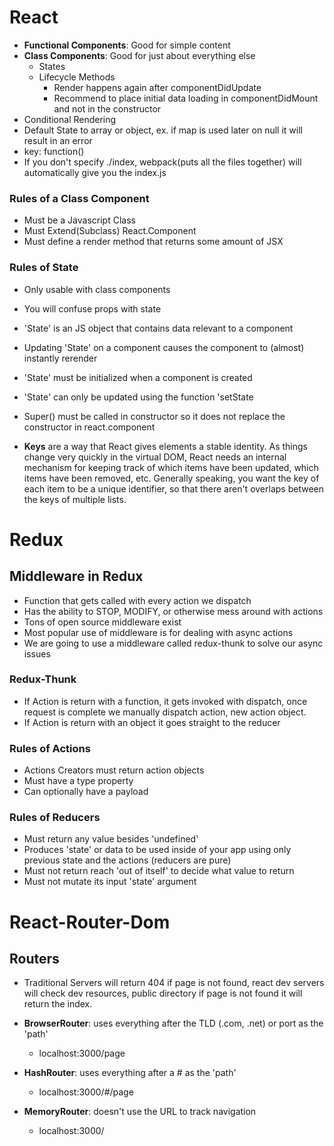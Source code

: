 # React

- **Functional Components**: Good for simple content
- **Class Components**: Good for just about everything else
  - States
  - Lifecycle Methods
    - Render happens again after componentDidUpdate
    - Recommend to place initial data loading in componentDidMount and not in the constructor
- Conditional Rendering
- Default State to array or object, ex. if map is used later on null it will result in an error
- key: function()
- If you don't specify ./index, webpack(puts all the files together) will automatically give you the index.js

### Rules of a Class Component

- Must be a Javascript Class
- Must Extend(Subclass) React.Component
- Must define a render method that returns some amount of JSX

### Rules of State

- Only usable with class components
- You will confuse props with state
- 'State' is an JS object that contains data relevant to a component
- Updating 'State' on a component causes the component to (almost) instantly rerender
- 'State' must be initialized when a component is created
- 'State' can only be updated using the function 'setState
- Super() must be called in constructor so it does not replace the constructor in react.component

- **Keys** are a way that React gives elements a stable identity. As things change very quickly in the virtual DOM, React needs an internal mechanism for keeping track of which items have been updated, which items have been removed, etc. Generally speaking, you want the key of each item to be a unique identifier, so that there aren't overlaps between the keys of multiple lists.

# Redux

## Middleware in Redux

- Function that gets called with every action we dispatch
- Has the ability to STOP, MODIFY, or otherwise mess around with actions
- Tons of open source middleware exist
- Most popular use of middleware is for dealing with async actions
- We are going to use a middleware called redux-thunk to solve our async issues

### Redux-Thunk

- If Action is return with a function, it gets invoked with dispatch, once request is complete we manually dispatch action, new action object.
- If Action is return with an object it goes straight to the reducer

### Rules of Actions

- Actions Creators must return action objects
- Must have a type property
- Can optionally have a payload

### Rules of Reducers

- Must return any value besides 'undefined'
- Produces 'state' or data to be used inside of your app using only previous state and the actions (reducers are pure)
- Must not return reach 'out of itself' to decide what value to return
- Must not mutate its input 'state' argument

# React-Router-Dom

## Routers

- Traditional Servers will return 404 if page is not found, react dev servers will check dev resources, public directory if page is not found it will return the index.

- **BrowserRouter**: uses everything after the TLD (.com, .net) or port as the 'path'
  - localhost:3000/page
- **HashRouter**: uses everything after a # as the 'path'
  - localhost:3000/#/page
- **MemoryRouter**: doesn't use the URL to track navigation
  - localhost:3000/
